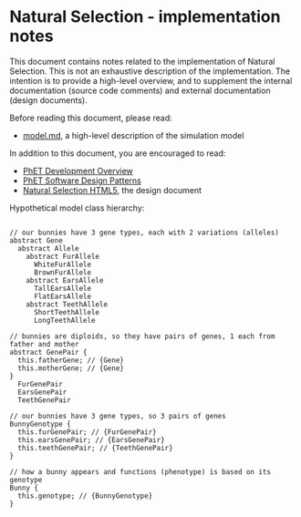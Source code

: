# Natural Selection - implementation notes

This document contains notes related to the implementation of Natural Selection. 
This is not an exhaustive description of the implementation.  The intention is 
to provide a high-level overview, and to supplement the internal documentation 
(source code comments) and external documentation (design documents).  

Before reading this document, please read:
* [model.md](https://github.com/phetsims/natural-selection/blob/master/doc/model.md), a high-level description of the simulation model

In addition to this document, you are encouraged to read: 
* [PhET Development Overview](https://github.com/phetsims/phet-info/blob/master/doc/phet-development-overview.md)  
* [PhET Software Design Patterns](https://github.com/phetsims/phet-info/blob/master/doc/phet-software-design-patterns.md)
* [Natural Selection HTML5](https://docs.google.com/document/d/16C5TPL9LfK7JgYbo_NOP80FM5kOvCx2tMkvsZH4leQU/edit#), the design document


Hypothetical model class hierarchy:
```  

// our bunnies have 3 gene types, each with 2 variations (alleles)
abstract Gene
  abstract Allele
    abstract FurAllele
      WhiteFurAllele
      BrownFurAllele  
    abstract EarsAllele
      TallEarsAllele
      FlatEarsAllele
    abstract TeethAllele
      ShortTeethAllele
      LongTeethAllele
        
// bunnies are diploids, so they have pairs of genes, 1 each from father and mother
abstract GenePair { 
  this.fatherGene; // {Gene} 
  this.motherGene; // {Gene}
}
  FurGenePair 
  EarsGenePair
  TeethGenePair
        
// our bunnies have 3 gene types, so 3 pairs of genes
BunnyGenotype {
  this.furGenePair; // {FurGenePair}
  this.earsGenePair; // {EarsGenePair}
  this.teethGenePair; // {TeethGenePair}
}

// how a bunny appears and functions (phenotype) is based on its genotype
Bunny {
  this.genotype; // {BunnyGenotype}
} 
```